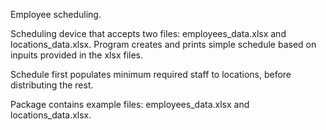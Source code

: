 Employee scheduling.

Scheduling device that accepts two  files: employees_data.xlsx and locations_data.xlsx.
Program creates and prints simple schedule based on inpuits provided in the xlsx files. 

Schedule first populates minimum required staff to locations, before distributing the rest. 

Package contains  example files: employees_data.xlsx and locations_data.xlsx.
